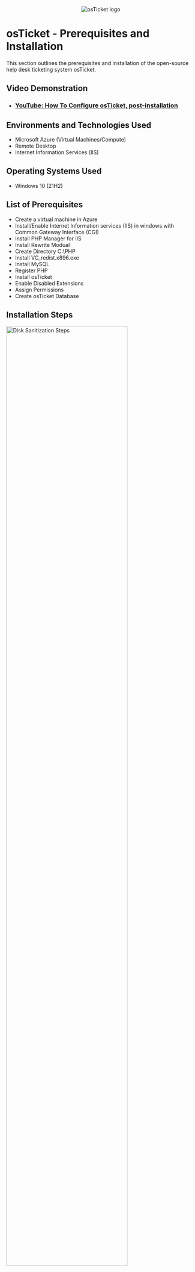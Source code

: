 <p align="center">
<img src="https://i.imgur.com/Clzj7Xs.png" alt="osTicket logo"/>
</p>

<h1>osTicket - Prerequisites and Installation</h1>
This section outlines the prerequisites and installation of the open-source help desk ticketing system osTicket.<br />


<h2>Video Demonstration</h2>

- ### [YouTube: How To Configure osTicket, post-installation](https://youtu.be/8foq0WltNKI)

<h2>Environments and Technologies Used</h2>

- Microsoft Azure (Virtual Machines/Compute)
- Remote Desktop
- Internet Information Services (IIS)

<h2>Operating Systems Used </h2>

- Windows 10</b> (21H2)

<h2>List of Prerequisites</h2>

- Create a virtual machine in Azure
- Install/Enable Internet Information services (IIS) in windows with Common Gateway Interface (CGI) 
- Install PHP Manager for IIS
- Install Rewrite Modual
- Create Directory C:\PHP
- Install VC_redist.x896.exe
- Install MySQL
- Register PHP
- Install osTicket
- Enable Disabled Extensions
- Assign Permissions
- Create osTicket Database

<h2>Installation Steps</h2>

<p>
<img src="https://i.imgur.com/D3HsV4w.png" height="80%" width="80%" alt="Disk Sanitization Steps"/>

</p>
<p>
In order to install a webserver on the virtual machine I first had to enable some application development features, such as a Common Gateway Interface. Then I installed administrator tools like HeidiSQL, and a PHP manager for IIS.
</p>
<br />

<p>
<img src="https://i.imgur.com/6t1cPAt.png" height="80%" width="80%" alt="Disk Sanitization Steps"/>

</p>
<p>
Enabling PHP from within IIS makes the webserver aware of the location of our PHP folder that I created earlier. From there we can install osTicket.
</p>
<br />

<p>
<img src="https://i.imgur.com/DL88CSZ.png" height="80%" width="80%" alt="Disk Sanitization Steps"/>
</p>
<p>
Now that osTicket is installed we can create tickets as users and manage tickes as employees and admins. Next step is to configure roles, departments, teams, agents and users. As well as set our SLA's.
</p>
<br />
